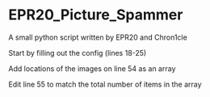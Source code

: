 # EPR20_Picture_Spammer
A small python script written by EPR20 and Chron1cle

Start by filling out the config (lines 18-25)

Add locations of the images on line 54 as an array

Edit line 55 to match the total number of items in the array
